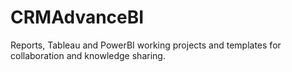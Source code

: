 # CRMAdvanceBI
Reports, Tableau and PowerBI  working projects and templates for collaboration and knowledge sharing. 

